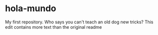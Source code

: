 # hola-mundo
My first repository. 
Who says you can't teach an old dog new tricks?
This edit contains more text than the original readme
